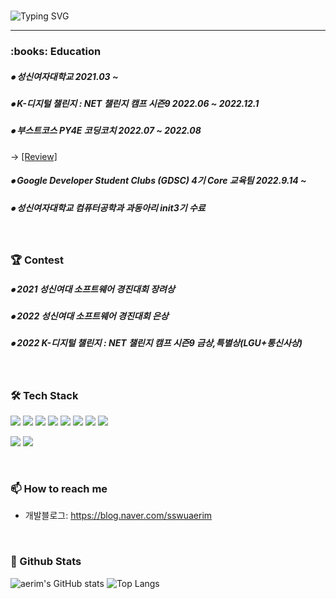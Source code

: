 <!-- 자기소개 시작 -->

<div>
<br>


![Typing SVG](https://readme-typing-svg.herokuapp.com?font=Indie+Flower&color=000000&size=30&center=true&lines=Hello+World+!&nbsp;+I'm+Ae+Rim+˙ᵕ˙+&nbsp;)
</div>

* * *

<!-- 자기소개 끝 -->


<!-- 교육사항 시작 -->

<div>
  <h3><b> :books: Education </b></h3>
  <h5> ⦁ 성신여자대학교 2021.03 ~ </h5>
  <h5> ⦁ K-디지털 챌린지 : NET 챌린지 캠프 시즌9 2022.06 ~ 2022.12.1 </h5>
  <h5> ⦁ 부스트코스 PY4E 코딩코치 2022.07 ~ 2022.08      </h5></div>

-> [[Review]](https://blog.naver.com/sswuaerim/222963528282)  

  <h5> ⦁ Google Developer Student Clubs (GDSC) 4기 Core 교육팀 2022.9.14 ~ </h5>
  <h5> ⦁ 성신여자대학교 컴퓨터공학과 과동아리 init3기 수료 </h5>


</br>  
<!-- 교육사항 끝 -->
<!-- 수상 시작 -->

<div>
  <h3><b> 🏆 Contest </b></h3>
  <h5> ⦁ 2021 성신여대 소프트웨어 경진대회 장려상 </h5>
  <h5> ⦁ 2022 성신여대 소프트웨어 경진대회 은상 </h5>
  <h5> ⦁ 2022 K-디지털 챌린지 : NET 챌린지 캠프 시즌9 금상,특별상(LGU+통신사상) </h5>

</div>
</br>  
<!-- 교육사항 끝 -->
<!-- 기술스택 시작 -->

<div align='left'><h3><b>🛠 Tech Stack </b></h3>
<img src="https://img.shields.io/badge/JAVA-007396?style=flat-square&logo=java&logoColor=white">
<img src="https://img.shields.io/badge/Kotlin-7F52FF?style=flat-square&logo=Kotlin&logoColor=white">
<img src="https://img.shields.io/badge/c++-00599C?style=flat-square&logo=c%2B%2B&logoColor=white"/>
<img src="https://img.shields.io/badge/c-A8B9CC?style=flat-square&logo=c&logoColor=white"/>
<img src="https://img.shields.io/badge/-Python-3776AB?style=flat-square&logo=Python&logoColor=white"/>
<img src="https://img.shields.io/badge/html5-E34F26?style=flat-square&logo=html5&logoColor=white"> 
<img src="https://img.shields.io/badge/css3-1572B6?style=flat-square&logo=css3&logoColor=white"> 
<img src="https://img.shields.io/badge/javascript-F7DF1E?style=flat-square&logo=javascript&logoColor=black"> 


<img src="https://img.shields.io/badge/Android Studio-DDC84?style=flat-square&logo=Android Studio&logoColor=white"/></a>
<img src="https://img.shields.io/badge/Unity-FFFFFF?style=flat-square&logo=Unity&logoColor=black"/></a>

</p>
</div>
<!-- https://simpleicons.org/?q=java --></br>
<!-- 기술블로그 끝 -->

<!-- 연락처 시작 -->

### 📫 How to reach me

<!-- - 링크드인: https://www.linkedin.com/in/moonhy7 -->

- 개발블로그: https://blog.naver.com/sswuaerim
  <!-- 연락처 끝 -->

</br>

<h3><b> 🔭 Github Stats </b></h3>

![aerim's GitHub stats](https://github-readme-stats.vercel.app/api?username=aerim-choi&show_icons=true&theme=radical)
![Top Langs](https://github-readme-stats.vercel.app/api/top-langs/?username=aerim-choi&layout=compact&theme=dracula)
      
